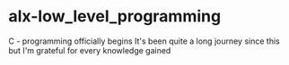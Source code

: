 # alx-low_level_programming
C - programming officially begins
It's been quite a long journey since this but I'm grateful for every knowledge gained 
